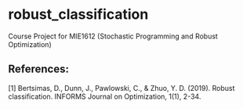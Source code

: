 # robust_classification
Course Project for MIE1612 (Stochastic Programming and Robust Optimization)


## References:
[1] Bertsimas, D., Dunn, J., Pawlowski, C., & Zhuo, Y. D. (2019). Robust classification. INFORMS Journal on Optimization, 1(1), 2-34.
